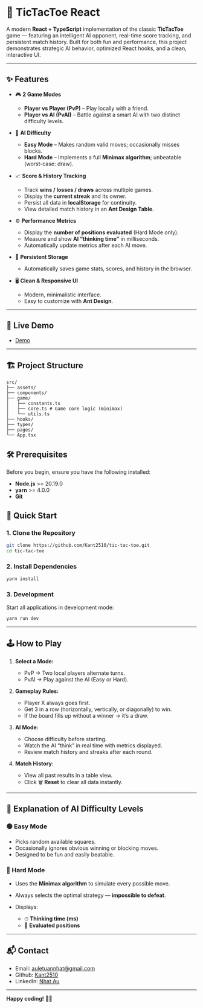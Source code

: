 # 🎯 TicTacToe React

A modern **React + TypeScript** implementation of the classic **TicTacToe** game — featuring an intelligent AI opponent, real-time score tracking, and persistent match history.
Built for both fun and performance, this project demonstrates strategic AI behavior, optimized React hooks, and a clean, interactive UI.

---

## ✨ Features

-   🎮 **2 Game Modes**

    -   **Player vs Player (PvP)** – Play locally with a friend.
    -   **Player vs AI (PvAI)** – Battle against a smart AI with two distinct difficulty levels.

-   🧠 **AI Difficulty**

    -   **Easy Mode** – Makes random valid moves; occasionally misses blocks.
    -   **Hard Mode** – Implements a full **Minimax algorithm**; unbeatable (worst-case: draw).

-   📈 **Score & History Tracking**

    -   Track **wins / losses / draws** across multiple games.
    -   Display the **current streak** and its owner.
    -   Persist all data in **localStorage** for continuity.
    -   View detailed match history in an **Ant Design Table**.

-   ⚙️ **Performance Metrics**

    -   Display the **number of positions evaluated** (Hard Mode only).
    -   Measure and show **AI “thinking time”** in milliseconds.
    -   Automatically update metrics after each AI move.

-   💾 **Persistent Storage**

    -   Automatically saves game stats, scores, and history in the browser.

-   🖥️ **Clean & Responsive UI**

    -   Modern, minimalistic interface.
    -   Easy to customize with **Ant Design**.

---

## 📌 Live Demo

-   [Demo](https://tic-tac-toe-dun-omega.vercel.app/)

---

## 🏗️ Project Structure

```
src/
├── assets/
├── components/
├── game/
│   ├── constants.ts
│   ├── core.ts # Game core logic (minimax)
│   └── utils.ts
├── hooks/
├── types/
├── pages/
└── App.tsx
```

## 🛠️ Prerequisites

Before you begin, ensure you have the following installed:

-   **Node.js** >= 20.19.0
-   **yarn** >= 4.0.0
-   **Git**

## 🚀 Quick Start

### 1. Clone the Repository

```bash
git clone https://github.com/Kant2510/tic-tac-toe.git
cd tic-tac-toe
```

### 2. Install Dependencies

```bash
yarn install
```

### 3. Development

Start all applications in development mode:

```bash
yarn run dev
```

---

## 🕹️ How to Play

1. **Select a Mode:**

    - PvP → Two local players alternate turns.
    - PvAI → Play against the AI (Easy or Hard).

2. **Gameplay Rules:**

    - Player X always goes first.
    - Get 3 in a row (horizontally, vertically, or diagonally) to win.
    - If the board fills up without a winner → it’s a draw.

3. **AI Mode:**

    - Choose difficulty before starting.
    - Watch the AI “think” in real time with metrics displayed.
    - Review match history and streaks after each round.

4. **Match History:**

    - View all past results in a table view.
    - Click 🗑️ **Reset** to clear all data instantly.

---

## 🧠 Explanation of AI Difficulty Levels

### 🟢 Easy Mode

-   Picks random available squares.
-   Occasionally ignores obvious winning or blocking moves.
-   Designed to be fun and easily beatable.

### 🔴 Hard Mode

-   Uses the **Minimax algorithm** to simulate every possible move.
-   Always selects the optimal strategy — **impossible to defeat**.

-   Displays:

    -   ⏱ **Thinking time (ms)**
    -   🔢 **Evaluated positions**

---

## 📬 Contact

-   Email: [auletuannhat@gmail.com](mailto:auletuannhat@gmail.com)
-   Github: [Kant2510](https://github.com/Kant2510/ielts-learning-backend-system)
-   LinkedIn: [Nhat Au](https://www.linkedin.com/in/nhat-au-73a629283)

---

**Happy coding!** 🚀✨
